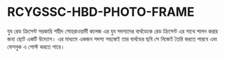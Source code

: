 # RCYGSSC-HBD-PHOTO-FRAME
যুব রেড ক্রিসেন্ট সরকারি শহীদ সোহরাওয়ার্দী কলেজ এর যুব সদস্যদের বার্থডেকে রেড ক্রিসেন্ট এর সাথে পালন করার জন্য ছোট একটি উদ্যোগ। এর মাধ্যমে একজন সদস্য সহজেই তার বার্থডের ছবি সে নিজেই তৈরি করতে পারবে এবং ফেসবুক এ পোস্ট করতে পারে।
